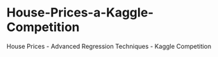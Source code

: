 # House-Prices-a-Kaggle-Competition
House Prices - Advanced Regression Techniques - Kaggle Competition
